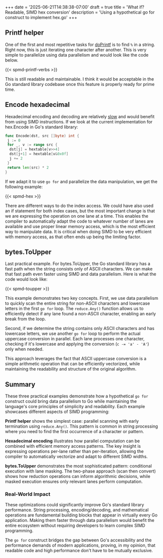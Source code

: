 +++
date = '2025-06-21T14:38:38-07:00'
draft = true
title = 'What if? Readable, SIMD hex conversion'
description = 'Using a hypothetical go for construct to implement hex.go'
+++

## Printf helper

One of the first and most repetitive tasks for [doPrintf](https://github.com/golang/go/blob/master/src/fmt/print.go#L1028) is to find `%` in a string. Right now, this is just iterating one character after another. This is very simple to parallelize using data parallelism and would look like the code below.

{{< spmd-printf-verbs >}}

This is still readable and maintainable. I think it would be acceptable in the Go standard library codebase once this feature is properly ready for prime time.

## Encode hexadecimal

Hexadecimal encoding and decoding are relatively [slow](https://github.com/golang/go/issues/68188) and would benefit from using SIMD instructions. If we look at the current implementation for hex.Encode in Go's standard library:

```go
func Encode(dst, src []byte) int {
 j := 0
 for _, v := range src {
  dst[j] = hextable[v>>4]
  dst[j+1] = hextable[v&0x0f]
  j += 2
 }
 return len(src) * 2
}
```

If we adapt it to use `go for` and parallelize the data manipulation, we get the following example:

{{< spmd-hex >}}

There are different ways to do the index access. We could have also used an if statement for both index cases, but the most important change is that we are expressing the operation on one lane at a time. This enables the compiler to automatically adapt the code to whatever number of lanes are available and use proper linear memory access, which is the most efficient way to manipulate data. It is critical when doing SIMD to be very efficient with memory access, as that often ends up being the limiting factor.

## bytes.ToUpper

Last practical example. For bytes.ToUpper, the Go standard library has a fast path when the string consists only of ASCII characters. We can make that fast path even faster using SIMD and data parallelism. Here is what the code would look like:

{{< spmd-toupper >}}

This example demonstrates two key concepts. First, we use data parallelism to quickly scan the entire string for non-ASCII characters and lowercase letters in the first `go for` loop. The `reduce.Any()` function allows us to efficiently detect if any lane found a non-ASCII character, enabling an early break from the loop.

Second, if we determine the string contains only ASCII characters and has lowercase letters, we use another `go for` loop to perform the actual uppercase conversion in parallel. Each lane processes one character, checking if it's lowercase and applying the conversion (`c -= 'a' - 'A'`) only when needed.

This approach leverages the fact that ASCII uppercase conversion is a simple arithmetic operation that can be efficiently vectorized, while maintaining the readability and structure of the original algorithm.

## Summary

These three practical examples demonstrate how a hypothetical `go for` construct could bring data parallelism to Go while maintaining the language's core principles of simplicity and readability. Each example showcases different aspects of SIMD programming:

**Printf helper** shows the simplest case: parallel scanning with early termination using `reduce.Any()`. This pattern is common in string processing where you need to find the first occurrence of a character or pattern.

**Hexadecimal encoding** illustrates how parallel computation can be combined with efficient memory access patterns. The key insight is expressing operations per-lane rather than per-iteration, allowing the compiler to automatically vectorize and adapt to different SIMD widths.

**bytes.ToUpper** demonstrates the most sophisticated pattern: conditional execution with lane masking. The two-phase approach (scan then convert) shows how reduction operations can inform algorithmic decisions, while masked execution ensures only relevant lanes perform computation.

### Real-World Impact

These optimizations could significantly improve Go's standard library performance. String processing, encoding/decoding, and mathematical operations are fundamental building blocks that appear in virtually every Go application. Making them faster through data parallelism would benefit the entire ecosystem without requiring developers to learn complex SIMD programming.

The `go for` construct bridges the gap between Go's accessibility and the performance demands of modern applications, proving, in my opinion, that readable code and high performance don't have to be mutually exclusive.
